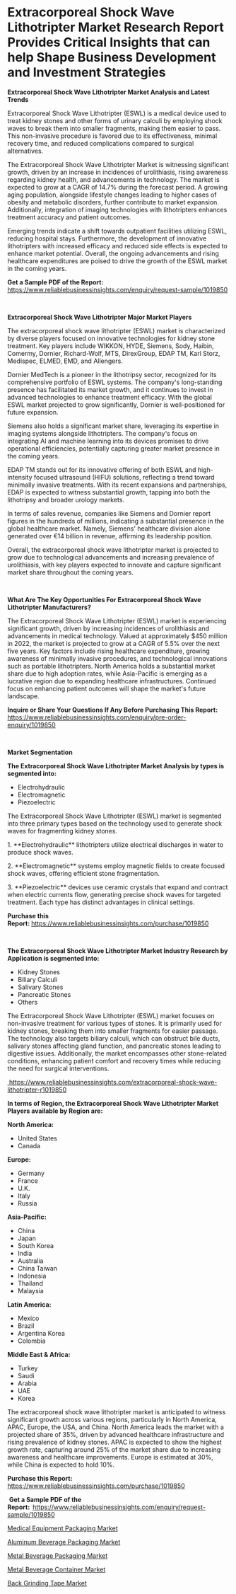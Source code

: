 <p><h1>Extracorporeal Shock Wave Lithotripter Market Research Report Provides Critical Insights that can help Shape Business Development and Investment Strategies</h1></p><p><strong>Extracorporeal Shock Wave Lithotripter Market Analysis and Latest Trends</strong></p>
<p><p>Extracorporeal Shock Wave Lithotripter (ESWL) is a medical device used to treat kidney stones and other forms of urinary calculi by employing shock waves to break them into smaller fragments, making them easier to pass. This non-invasive procedure is favored due to its effectiveness, minimal recovery time, and reduced complications compared to surgical alternatives.</p><p>The Extracorporeal Shock Wave Lithotripter Market is witnessing significant growth, driven by an increase in incidences of urolithiasis, rising awareness regarding kidney health, and advancements in technology. The market is expected to grow at a CAGR of 14.7% during the forecast period. A growing aging population, alongside lifestyle changes leading to higher cases of obesity and metabolic disorders, further contribute to market expansion. Additionally, integration of imaging technologies with lithotripters enhances treatment accuracy and patient outcomes.</p><p>Emerging trends indicate a shift towards outpatient facilities utilizing ESWL, reducing hospital stays. Furthermore, the development of innovative lithotripters with increased efficacy and reduced side effects is expected to enhance market potential. Overall, the ongoing advancements and rising healthcare expenditures are poised to drive the growth of the ESWL market in the coming years.</p></p>
<p><strong>Get a Sample PDF of the Report:&nbsp;</strong> <a href="https://www.reliablebusinessinsights.com/enquiry/request-sample/1019850?utm_campaign=62&utm_medium=2&utm_source=Github&utm_content=ia&utm_term=08032025&utm_id=extracorporeal-shock-wave-lithotripter">https://www.reliablebusinessinsights.com/enquiry/request-sample/1019850</a></p>
<p>&nbsp;</p>
<p><strong>Extracorporeal Shock Wave Lithotripter Major Market Players</strong></p>
<p><p>The extracorporeal shock wave lithotripter (ESWL) market is characterized by diverse players focused on innovative technologies for kidney stone treatment. Key players include WIKKON, HYDE, Siemens, Sody, Haibin, Comermy, Dornier, Richard-Wolf, MTS, DirexGroup, EDAP TM, Karl Storz, Medispec, ELMED, EMD, and Allengers.</p><p>Dornier MedTech is a pioneer in the lithotripsy sector, recognized for its comprehensive portfolio of ESWL systems. The company's long-standing presence has facilitated its market growth, and it continues to invest in advanced technologies to enhance treatment efficacy. With the global ESWL market projected to grow significantly, Dornier is well-positioned for future expansion.</p><p>Siemens also holds a significant market share, leveraging its expertise in imaging systems alongside lithotripters. The company's focus on integrating AI and machine learning into its devices promises to drive operational efficiencies, potentially capturing greater market presence in the coming years.</p><p>EDAP TM stands out for its innovative offering of both ESWL and high-intensity focused ultrasound (HIFU) solutions, reflecting a trend toward minimally invasive treatments. With its recent expansions and partnerships, EDAP is expected to witness substantial growth, tapping into both the lithotripsy and broader urology markets.</p><p>In terms of sales revenue, companies like Siemens and Dornier report figures in the hundreds of millions, indicating a substantial presence in the global healthcare market. Namely, Siemens' healthcare division alone generated over €14 billion in revenue, affirming its leadership position.</p><p>Overall, the extracorporeal shock wave lithotripter market is projected to grow due to technological advancements and increasing prevalence of urolithiasis, with key players expected to innovate and capture significant market share throughout the coming years.</p></p>
<p>&nbsp;</p>
<p><strong>What Are The Key Opportunities For Extracorporeal Shock Wave Lithotripter Manufacturers?</strong></p>
<p><p>The Extracorporeal Shock Wave Lithotripter (ESWL) market is experiencing significant growth, driven by increasing incidences of urolithiasis and advancements in medical technology. Valued at approximately $450 million in 2022, the market is projected to grow at a CAGR of 5.5% over the next five years. Key factors include rising healthcare expenditure, growing awareness of minimally invasive procedures, and technological innovations such as portable lithotripters. North America holds a substantial market share due to high adoption rates, while Asia-Pacific is emerging as a lucrative region due to expanding healthcare infrastructures. Continued focus on enhancing patient outcomes will shape the market's future landscape.</p></p>
<p><strong>Inquire or Share Your Questions If Any Before Purchasing This Report:</strong> <a href="https://www.reliablebusinessinsights.com/enquiry/pre-order-enquiry/1019850?utm_campaign=62&utm_medium=2&utm_source=Github&utm_content=ia&utm_term=08032025&utm_id=extracorporeal-shock-wave-lithotripter">https://www.reliablebusinessinsights.com/enquiry/pre-order-enquiry/1019850</a></p>
<p>&nbsp;</p>
<p><strong>Market Segmentation</strong></p>
<p><strong>The Extracorporeal Shock Wave Lithotripter Market Analysis by types is segmented into:</strong></p>
<p><ul><li>Electrohydraulic</li><li>Electromagnetic</li><li>Piezoelectric</li></ul></p>
<p><p>The Extracorporeal Shock Wave Lithotripter (ESWL) market is segmented into three primary types based on the technology used to generate shock waves for fragmenting kidney stones. </p><p>1. **Electrohydraulic** lithotripters utilize electrical discharges in water to produce shock waves. </p><p>2. **Electromagnetic** systems employ magnetic fields to create focused shock waves, offering efficient stone fragmentation. </p><p>3. **Piezoelectric** devices use ceramic crystals that expand and contract when electric currents flow, generating precise shock waves for targeted treatment. Each type has distinct advantages in clinical settings.</p></p>
<p><strong>Purchase this Report:&nbsp;</strong><a href="https://www.reliablebusinessinsights.com/purchase/1019850?utm_campaign=62&utm_medium=2&utm_source=Github&utm_content=ia&utm_term=08032025&utm_id=extracorporeal-shock-wave-lithotripter">https://www.reliablebusinessinsights.com/purchase/1019850</a></p>
<p>&nbsp;</p>
<p><strong>The Extracorporeal Shock Wave Lithotripter Market Industry Research by Application is segmented into:</strong></p>
<p><ul><li>Kidney Stones</li><li>Biliary Calculi</li><li>Salivary Stones</li><li>Pancreatic Stones</li><li>Others</li></ul></p>
<p><p>The Extracorporeal Shock Wave Lithotripter (ESWL) market focuses on non-invasive treatment for various types of stones. It is primarily used for kidney stones, breaking them into smaller fragments for easier passage. The technology also targets biliary calculi, which can obstruct bile ducts, salivary stones affecting gland function, and pancreatic stones leading to digestive issues. Additionally, the market encompasses other stone-related conditions, enhancing patient comfort and recovery times while reducing the need for surgical interventions.</p></p>
<p><a href="https://www.reliablebusinessinsights.com/extracorporeal-shock-wave-lithotripter-r1019850?utm_campaign=62&utm_medium=2&utm_source=Github&utm_content=ia&utm_term=08032025&utm_id=extracorporeal-shock-wave-lithotripter">&nbsp;https://www.reliablebusinessinsights.com/extracorporeal-shock-wave-lithotripter-r1019850</a></p>
<p><strong>In terms of Region, the Extracorporeal Shock Wave Lithotripter Market Players available by Region are:</strong></p>
<p>
    <p> <strong> North America: </strong>
        <ul>
            <li>United States</li>
            <li>Canada</li>
        </ul>
        </p> 
    <p> <strong> Europe: </strong>
        <ul>
            <li>Germany</li>
            <li>France</li>
            <li>U.K.</li>
            <li>Italy</li>
            <li>Russia</li>
        </ul>
        </p> 
    <p> <strong> Asia-Pacific: </strong>
        <ul>
            <li>China</li>
            <li>Japan</li>
            <li>South Korea</li>
            <li>India</li>
            <li>Australia</li>
            <li>China Taiwan</li>
            <li>Indonesia</li>
            <li>Thailand</li>
            <li>Malaysia</li>
        </ul>
        </p> 
    <p> <strong> Latin America: </strong>
        <ul>
            <li>Mexico</li>
            <li>Brazil</li>
            <li>Argentina Korea</li>
            <li>Colombia</li>
        </ul>
        </p> 
    <p> <strong> Middle East & Africa: </strong>
        <ul>
            <li>Turkey</li>
            <li>Saudi</li>
            <li>Arabia</li>
            <li>UAE</li>
            <li>Korea</li>
        </ul>
    </p>
    </p>
<p><p>The extracorporeal shock wave lithotripter market is anticipated to witness significant growth across various regions, particularly in North America, APAC, Europe, the USA, and China. North America leads the market with a projected share of 35%, driven by advanced healthcare infrastructure and rising prevalence of kidney stones. APAC is expected to show the highest growth rate, capturing around 25% of the market share due to increasing awareness and healthcare improvements. Europe is estimated at 30%, while China is expected to hold 10%.</p></p>
<p><strong>Purchase this Report: </strong><a href="https://www.reliablebusinessinsights.com/purchase/1019850?utm_campaign=62&utm_medium=2&utm_source=Github&utm_content=ia&utm_term=08032025&utm_id=extracorporeal-shock-wave-lithotripter">https://www.reliablebusinessinsights.com/purchase/1019850</a></p>
<p>&nbsp;<strong>Get a Sample PDF of the Report:&nbsp;&nbsp;</strong><a href="https://www.reliablebusinessinsights.com/enquiry/request-sample/1019850?utm_campaign=62&utm_medium=2&utm_source=Github&utm_content=ia&utm_term=08032025&utm_id=extracorporeal-shock-wave-lithotripter">https://www.reliablebusinessinsights.com/enquiry/request-sample/1019850</a></p>
<p><strong></strong></p>
<p><p><a href="https://github.com/dovbusmrking/Market-Research-Report-List-1/blob/main/medical-equipment-packaging-market.md?utm_campaign=62&utm_medium=2&utm_source=Github&utm_content=ia&utm_term=08032025&utm_id=extracorporeal-shock-wave-lithotripter">Medical Equipment Packaging Market</a></p><p><a href="https://github.com/azetehhasle/Market-Research-Report-List-1/blob/main/aluminum-beverage-packaging-market.md?utm_campaign=62&utm_medium=2&utm_source=Github&utm_content=ia&utm_term=08032025&utm_id=extracorporeal-shock-wave-lithotripter">Aluminum Beverage Packaging Market</a></p><p><a href="https://github.com/knipsfilip8f/Market-Research-Report-List-1/blob/main/metal-beverage-packaging-market.md?utm_campaign=62&utm_medium=2&utm_source=Github&utm_content=ia&utm_term=08032025&utm_id=extracorporeal-shock-wave-lithotripter">Metal Beverage Packaging Market</a></p><p><a href="https://github.com/hacklmenckg6/Market-Research-Report-List-1/blob/main/metal-beverage-container-market.md?utm_campaign=62&utm_medium=2&utm_source=Github&utm_content=ia&utm_term=08032025&utm_id=extracorporeal-shock-wave-lithotripter">Metal Beverage Container Market</a></p><p><a href="https://github.com/ghimergela93/Market-Research-Report-List-1/blob/main/back-grinding-tape-market.md?utm_campaign=62&utm_medium=2&utm_source=Github&utm_content=ia&utm_term=08032025&utm_id=extracorporeal-shock-wave-lithotripter">Back Grinding Tape Market</a></p></p>